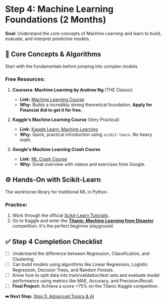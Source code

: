 # Step 4: Machine Learning Foundations (2 Months)

**Goal:** Understand the core concepts of Machine Learning and learn to build, evaluate, and interpret predictive models.

## 🤖 Core Concepts & Algorithms

Start with the fundamentals before jumping into complex models.

### Free Resources:
1.  **Coursera: Machine Learning by Andrew Ng** (THE Classic)
    *   **Link:** [Machine Learning Course](https://www.coursera.org/learn/machine-learning)
    *   **Why:** Builds a incredibly strong theoretical foundation. **Apply for Financial Aid to get it for free.**

2.  **Kaggle's Machine Learning Course** (Very Practical)
    *   **Link:** [Kaggle Learn: Machine Learning](https://www.kaggle.com/learn/intro-to-machine-learning)
    *   **Why:** Quick, practical introduction using `scikit-learn`. No heavy math.

3.  **Google's Machine Learning Crash Course**
    *   **Link:** [ML Crash Course](https://developers.google.com/machine-learning/crash-course)
    *   **Why:** Great overview with videos and exercises from Google.

## ⚙️ Hands-On with Scikit-Learn

The workhorse library for traditional ML in Python.

### Practice:
1.  Work through the official [Scikit-Learn Tutorials](https://scikit-learn.org/stable/tutorial/index.html).
2.  Go to Kaggle and enter the **[Titanic: Machine Learning from Disaster](https://www.kaggle.com/c/titanic)** competition. It's the perfect beginner playground.

## ✅ Step 4 Completion Checklist

- [ ] Understand the difference between Regression, Classification, and Clustering.
- [ ] Can build models using algorithms like Linear Regression, Logistic Regression, Decision Trees, and Random Forests.
- [ ] Know how to split data into train/validation/test sets and evaluate model performance using metrics like MAE, Accuracy, and Precision/Recall.
- [ ] **Final Project:** Achieve a score >75% on the Titanic Kaggle competition.

**➡️ Next Step:** [Step 5: Advanced Topics & AI](../roadmap/05-advanced-ai.md)

